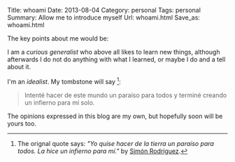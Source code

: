 Title: whoami
Date: 2013-08-04
Category: personal
Tags: personal
Summary: Allow me to introduce myself
Url: whoami.html
Save_as: whoami.html


The key points about me would be:

I am a *curious generalist* who above all likes to learn new things, although
afterwards I do not do anything with what I learned, or maybe I do and a tell
about it.

I'm an *idealist*. My tombstone will say [^1]:

> Intenté hacer de este mundo un paraíso para todos y terminé creando un
> infierno para mí solo.

The opinions expressed in this blog are my own, but hopefully soon will be yours too.

[^1]: The orignal quote says: *"Yo quise hacer de la tierra un paraíso para
      todos. La hice un infierno para mí."* by [Simón Rodríguez][1].

[1]: https://es.wikiquote.org/wiki/Sim%C3%B3n_Rodr%C3%ADguez "Simón Rodríguez"
